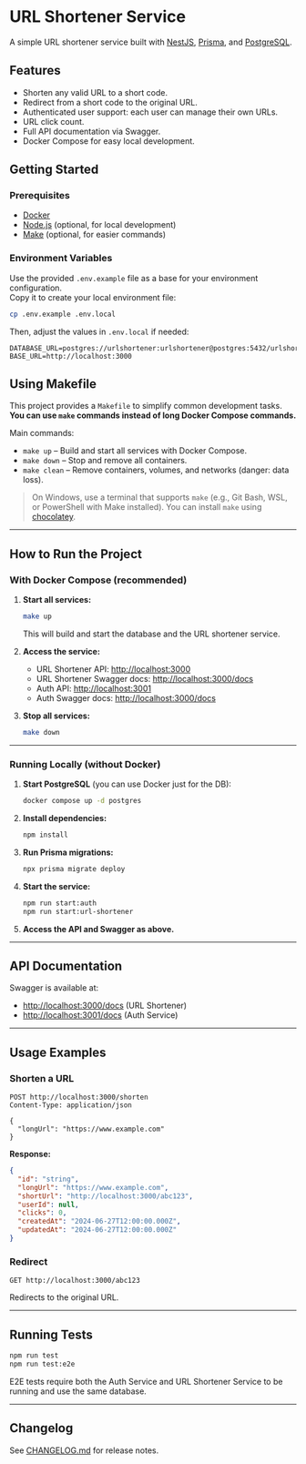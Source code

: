 # URL Shortener Service

A simple URL shortener service built with [NestJS](https://nestjs.com/), [Prisma](https://www.prisma.io/), and [PostgreSQL](https://www.postgresql.org/).

## Features

- Shorten any valid URL to a short code.
- Redirect from a short code to the original URL.
- Authenticated user support: each user can manage their own URLs.
- URL click count.
- Full API documentation via Swagger.
- Docker Compose for easy local development.

## Getting Started

### Prerequisites

- [Docker](https://www.docker.com/products/docker-desktop)
- [Node.js](https://nodejs.org/) (optional, for local development)
- [Make](https://www.gnu.org/software/make/) (optional, for easier commands)

### Environment Variables

Use the provided `.env.example` file as a base for your environment configuration.  
Copy it to create your local environment file:

```sh
cp .env.example .env.local
```

Then, adjust the values in `.env.local` if needed:

```
DATABASE_URL=postgres://urlshortener:urlshortener@postgres:5432/urlshortener
BASE_URL=http://localhost:3000
```

## Using Makefile

This project provides a `Makefile` to simplify common development tasks.  
**You can use `make` commands instead of long Docker Compose commands.**

Main commands:

- `make up` – Build and start all services with Docker Compose.
- `make down` – Stop and remove all containers.
- `make clean` – Remove containers, volumes, and networks (danger: data loss).

> On Windows, use a terminal that supports `make` (e.g., Git Bash, WSL, or PowerShell with Make installed). You can install `make` using [chocolatey](https://chocolatey.org).

---

## How to Run the Project

### With Docker Compose (recommended)

1. **Start all services:**

   ```sh
   make up
   ```

   This will build and start the database and the URL shortener service.

2. **Access the service:**

   - URL Shortener API: [http://localhost:3000](http://localhost:3000)
   - URL Shortener Swagger docs: [http://localhost:3000/docs](http://localhost:3000/docs)
   - Auth API: [http://localhost:3001](http://localhost:3001)
   - Auth Swagger docs: [http://localhost:3000/docs](http://localhost:3001/docs)

3. **Stop all services:**

   ```sh
   make down
   ```

---

### Running Locally (without Docker)

1. **Start PostgreSQL** (you can use Docker just for the DB):

   ```sh
   docker compose up -d postgres
   ```

2. **Install dependencies:**

   ```sh
   npm install
   ```

3. **Run Prisma migrations:**

   ```sh
   npx prisma migrate deploy
   ```

4. **Start the service:**

   ```sh
   npm run start:auth
   npm run start:url-shortener
   ```

5. **Access the API and Swagger as above.**

---

## API Documentation

Swagger is available at:
- [http://localhost:3000/docs](http://localhost:3000/docs) (URL Shortener)
- [http://localhost:3001/docs](http://localhost:3001/docs) (Auth Service)

---

## Usage Examples

### Shorten a URL

```http
POST http://localhost:3000/shorten
Content-Type: application/json

{
  "longUrl": "https://www.example.com"
}
```

**Response:**
```json
{
  "id": "string",
  "longUrl": "https://www.example.com",
  "shortUrl": "http://localhost:3000/abc123",
  "userId": null,
  "clicks": 0,
  "createdAt": "2024-06-27T12:00:00.000Z",
  "updatedAt": "2024-06-27T12:00:00.000Z"
}
```

### Redirect

```http
GET http://localhost:3000/abc123
```
Redirects to the original URL.

---

## Running Tests

```sh
npm run test
npm run test:e2e
```

E2E tests require both the Auth Service and URL Shortener Service to be running and use the same database.

---

## Changelog

See [CHANGELOG.md](CHANGELOG.md) for release notes.